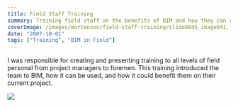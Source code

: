 ```yaml
---
title: Field Staff Training
summary: Training field staff on the benefits of BIM and how they can can use the models on site.
coverImage: /images/mortenson/field-staff-training/slide0045_image041.jpg
date: "2007-10-01"
tags: ["Training", "BIM in Field"]
---
```


I was responsible for creating and presenting training to all levels of field personal from project managers to foremen. This training introduced the team to BIM, how it can be used, and how it could benefit them on their current project.

![](/images/mortenson/field-staff-training/slide0045_image043.png)
